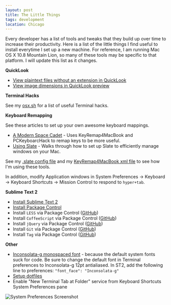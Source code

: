 ```yaml
---
layout: post
title: The Little Things
tags: development
location: Chicago
---
```


Every developer has a list of tools and tweaks that they build up over time to increase their productivity. Here is a list of the little things I find useful to install everytime I set up a new machine. For reference, I am running Mac OS X 10.8 Mountain Lion, so many of these tools may be specific to that platform. I will update this list as it changes.

**QuickLook**

* [View plaintext files without an extension in QuickLook](https://github.com/whomwah/qlstephen)
* [View image dimensions in QuickLook preview](https://github.com/Nyx0uf/qlImageSize)

**Terminal Hacks**

See my [osx.sh](https://github.com/neilgupta/dotfiles/blob/master/osx.sh) for a list of useful Terminal hacks.

**Keyboard Remapping**

See these articles to set up your own awesome keyboard mappings.

* [A Modern Space Cadet](http://stevelosh.com/blog/2012/10/a-modern-space-cadet/#pckeyboardhack) - Uses KeyRemap4MacBook and PCKeyboarcHack to remap keys to be more useful.
* [Using Slate](http://thume.ca/howto/2012/11/19/using-slate/) - Walks through how to set up Slate to efficiently manage windows on your Mac.

See my [.slate config file](https://github.com/neilgupta/dotfiles/blob/master/slate) and my [KeyRemap4MacBook xml file](https://github.com/neilgupta/dotfiles/blob/master/KeyRemap4MacBook/private.xml) to see how I'm using these tools.

In addition, modify Application windows in System Preferences -> Keyboard -> Keyboard Shortcuts -> Mission Control to respond to `hyper+tab`.

**Sublime Text 2**

* [Install Sublime Text 2](http://www.sublimetext.com/2)
* [Install Package Control](http://wbond.net/sublime_packages/package_control)
* Install `LESS` via Package Control ([GitHub](https://github.com/danro/LESS-sublime))
* Install `CoffeeScript` via Package Control ([GitHub](https://github.com/Xavura/CoffeeScript-Sublime-Plugin))
* Install `jQuery` via Package Control ([GitHub](https://github.com/SublimeText/jQuery))
* Install `Git` via Package Control ([GitHub](https://github.com/kemayo/sublime-text-2-git))
* Install `Tag` via Package Control ([GitHub](https://github.com/SublimeText/Tag))

**Other**

* [Inconsolata-g monospaced font](http://leonardo-m.livejournal.com/77079.html) - because the default system fonts suck for code. Be sure to change the default font in Terminal preferences to Inconsolata-g 12pt antialiased. In ST2, add the following line to preferences: `"font_face": "Inconsolata-g"`
* [Setup dotfiles](http://blog.smalleycreative.com/tutorials/using-git-and-github-to-manage-your-dotfiles/)
* Enable "New Terminal Tab at Folder" service from Keyboard Shortcuts System Preferences pane

![System Preferences Screenshot](https://pbs.twimg.com/media/A1AmLy6CUAElGq4.jpg:large)